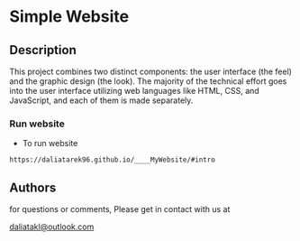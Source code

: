 # Simple Website


## Description

This project combines two distinct components: the user interface (the feel) and the graphic design (the look). The majority of the technical effort goes into the user interface utilizing web languages like HTML, CSS, and JavaScript, and each of them is made separately.

### Run website

* To run website
```
https://daliatarek96.github.io/____MyWebsite/#intro
```


## Authors

for questions or comments, Please get in contact with us at

daliatakl@outlook.com



